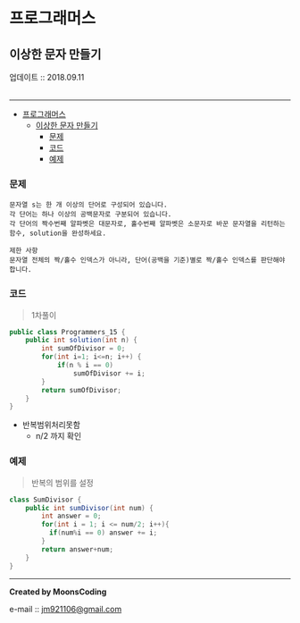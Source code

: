 # 프로그래머스
## 이상한 문자 만들기
<div class="pull-right">  업데이트 :: 2018.09.11 </div><br>

---

<!-- @import "[TOC]" {cmd="toc" depthFrom=1 depthTo=6 orderedList=false} -->
<!-- code_chunk_output -->

* [프로그래머스](#프로그래머스)
	* [이상한 문자 만들기](#이상한-문자-만들기)
		* [문제](#문제)
		* [코드](#코드)
		* [예제](#예제)

<!-- /code_chunk_output -->

### 문제

```
문자열 s는 한 개 이상의 단어로 구성되어 있습니다.
각 단어는 하나 이상의 공백문자로 구분되어 있습니다.
각 단어의 짝수번째 알파벳은 대문자로, 홀수번째 알파벳은 소문자로 바꾼 문자열을 리턴하는 함수, solution을 완성하세요.

제한 사항
문자열 전체의 짝/홀수 인덱스가 아니라, 단어(공백을 기준)별로 짝/홀수 인덱스를 판단해야합니다.
```

### 코드

> 1차풀이

```java
public class Programmers_15 {
    public int solution(int n) {
        int sumOfDivisor = 0;
        for(int i=1; i<=n; i++) {
            if(n % i == 0)
                sumOfDivisor += i;
        }
        return sumOfDivisor;
    }
}
```

- 반복범위처리못함
  - n/2 까지 확인

### 예제

> 반복의 범위를 설정

```java
class SumDivisor {
    public int sumDivisor(int num) {
        int answer = 0;
        for(int i = 1; i <= num/2; i++){
          if(num%i == 0) answer += i;
        }
        return answer+num;
    }
}
```

---

**Created by MoonsCoding**

e-mail :: jm921106@gmail.com
